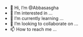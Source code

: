 - 👋 Hi, I’m @Abbasasgha
- 👀 I’m interested in ...
- 🌱 I’m currently learning ...
- 💞️ I’m looking to collaborate on ...
- 📫 How to reach me ...

<!---
Abbasasgha/Abbasasgha is a ✨ special ✨ repository because its `README.md` (this file) appears on your GitHub profile.
You can click the Preview link to take a look at your changes.
--->
